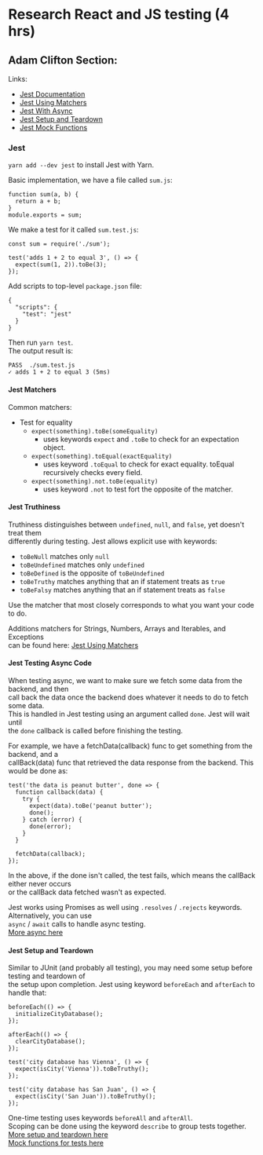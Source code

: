 # Research React and JS testing (4 hrs)

## Adam Clifton Section:

Links:

- [Jest Documentation](https://jestjs.io/)  
- [Jest Using Matchers](https://jestjs.io/docs/en/using-matchers)
- [Jest With Async](https://jestjs.io/docs/en/asynchronous)  
- [Jest Setup and Teardown](https://jestjs.io/docs/en/setup-teardown)
- [Jest Mock Functions](https://jestjs.io/docs/en/mock-functions)

### Jest

`yarn add --dev jest` to install Jest with Yarn.

Basic implementation, we have a file called `sum.js`:

```
function sum(a, b) {
  return a + b;
}
module.exports = sum;
```

We make a test for it called `sum.test.js`:

```
const sum = require('./sum');

test('adds 1 + 2 to equal 3', () => {
  expect(sum(1, 2)).toBe(3);
});
```

Add scripts to top-level `package.json` file:

```
{
  "scripts": {
    "test": "jest"
  }
}
```

Then run `yarn test`.  
The output result is:

```
PASS  ./sum.test.js
✓ adds 1 + 2 to equal 3 (5ms)
```

#### Jest Matchers

Common matchers:

- Test for equality
  - `expect(something).toBe(someEquality)`
    - uses keywords `expect` and `.toBe` to check for an expectation object.
  - `expect(something).toEqual(exactEquality)`
    - uses keyword `.toEqual` to check for exact equality. toEqual recursively checks every field.
  - `expect(something).not.toBe(equality)`
    - uses keyword `.not` to test fort the opposite of the matcher.

#### Jest Truthiness

Truthiness distinguishes between `undefined`, `null`, and `false`, yet doesn't treat them  
differently during testing.  Jest allows explicit use with keywords:

- `toBeNull` matches only `null`
- `toBeUndefined` matches only `undefined`
- `toBeDefined` is the opposite of `toBeUndefined`
- `toBeTruthy` matches anything that an if statement treats as `true`
- `toBeFalsy` matches anything that an if statement treats as `false`

Use the matcher that most closely corresponds to what you want your code to do.

Additions matchers for Strings, Numbers, Arrays and Iterables, and Exceptions  
can be found here:
[Jest Using Matchers](https://jestjs.io/docs/en/using-matchers)

#### Jest Testing Async Code

When testing async, we want to make sure we fetch some data from the backend, and then  
call back the data once the backend does whatever it needs to do to fetch some data.  
This is handled in Jest testing using an argument called `done`.  Jest will wait until  
the `done` callback is called before finishing the testing.  

For example, we have a fetchData(callback) func to get something from the backend, and a  
callBack(data) func that retrieved the data response from the backend.  This would be done as:

```
test('the data is peanut butter', done => {
  function callback(data) {
    try {
      expect(data).toBe('peanut butter');
      done();
    } catch (error) {
      done(error);
    }
  }

  fetchData(callback);
});
```

In the above, if the done isn't called, the test fails, which means the callBack either never occurs  
or the callBack data fetched wasn't as expected.  

Jest works using Promises as well using `.resolves` / `.rejects` keywords.  Alternatively, you can use  
`async` / `await` calls to handle async testing.  
[More async here](https://jestjs.io/docs/en/asynchronous)  

#### Jest Setup and Teardown

Similar to JUnit (and probably all testing), you may need some setup before testing and teardown of  
the setup upon completion. Jest using keyword `beforeEach` and `afterEach` to handle that:

```
beforeEach(() => {
  initializeCityDatabase();
});

afterEach(() => {
  clearCityDatabase();
});

test('city database has Vienna', () => {
  expect(isCity('Vienna')).toBeTruthy();
});

test('city database has San Juan', () => {
  expect(isCity('San Juan')).toBeTruthy();
});
```

One-time testing uses keywords `beforeAll` and `afterAll`.  
Scoping can be done using the keyword `describe` to group tests together.  
[More setup and teardown here](https://jestjs.io/docs/en/setup-teardown)  
[Mock functions for tests here](https://jestjs.io/docs/en/mock-functions)
